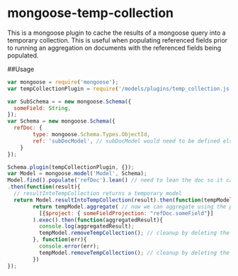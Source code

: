 mongoose-temp-collection
========================

This is a mongoose plugin to cache the results of a mongoose query into a temporary collection.  This is useful when populating referenced fields prior to running an aggregation on documents with the referenced fields being populated.

##Usage
```js
var mongoose = require('mongoose');
var tempCollectionPlugin = require('/models/plugins/temp_collection.js');

var SubSchema = = new mongoose.Schema({
  someField: String,
});
var Schema = new mongoose.Schema({
  refDoc: {
		type: mongoose.Schema.Types.ObjectId,
		ref: 'subDocModel', // subDocModel would need to be defined elsewhere else in this example
	}	
});

Schema.plugin(tempCollectionPlugin, {});
var Model = mongoose.model('Model', Schema);
Model.find().populate('refDoc').lean() // need to lean the doc so it can be modified and saved inside the plugin
.then(function(result){
  // resultIntoTempCollection returns a temporary model
  return Model.resultIntoTempCollection(result).then(function(tempModel){ 
		return tempModel.aggregate( // now we can aggregate using the populated subdoc
		  [{$project: { someFieldProjection: "refDoc.someField"}]
		).exec().then(function(aggregatedResult){
		  console.log(aggregatedResult);
		  tempModel.removeTempCollection(); // cleanup by deleting the temporary collection
		}, function(err){
		  console.error(err);
		  tempModel.removeTempCollection(); // cleanup by deleting the temporary collection
		})  
});

